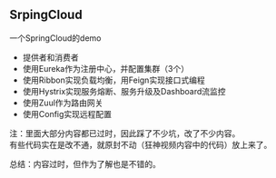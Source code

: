 ## SrpingCloud
一个SpringCloud的demo
- 提供者和消费者
- 使用Eureka作为注册中心，并配置集群（3个）
- 使用Ribbon实现负载均衡，用Feign实现接口式编程
- 使用Hystrix实现服务熔断、服务升级及Dashboard流监控
- 使用Zuul作为路由网关
- 使用Config实现远程配置

注：里面大部分内容都已过时，因此踩了不少坑，改了不少内容。  
有些代码实在是改不通，就原封不动（狂神视频内容中的代码）放上来了。

总结：内容过时，但作为了解也是不错的。